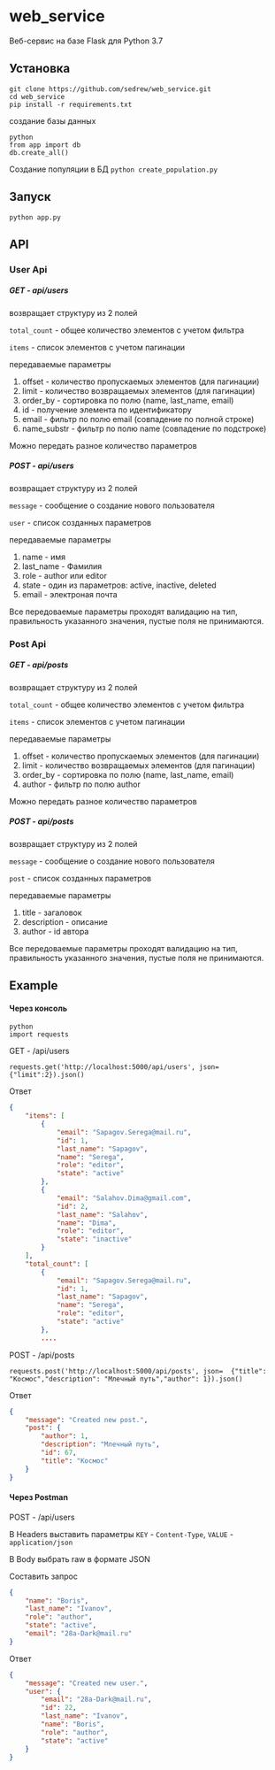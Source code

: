 # web_service

Веб-сервис на базе Flask для Python 3.7

## Установка

```
git clone https://github.com/sedrew/web_service.git
cd web_service
pip install -r requirements.txt
```

создание базы данных
```
python
from app import db
db.create_all()
```
Создание популяции в БД
`python create_population.py`


## Запуск 

`python app.py`

## API

### User Api

##### GET - api/users

возвращает структуру из 2 полей

`total_count` - общее количество элементов с учетом фильтра

 `items` - список элементов с учетом пагинации
 
передаваемые параметры
1. offset - количество пропускаемых элементов (для пагинации)
2. limit - количество возвращаемых элементов (для пагинации)
3. order_by - сортировка по полю (name, last_name, email)
4. id - получение элемента по идентификатору
5. email - фильтр по полю email (совпадение по полной строке)
6. name_substr - фильтр по полю name (совпадение по подстроке)

Можно передать разное количество параметров

##### POST - api/users

возвращает структуру из 2 полей

`message` - сообщение о создание нового пользователя

`user` - список созданных параметров 

передаваемые параметры
1. name - имя
2. last_name - Фамилия
3. role - author или editor
4. state - один из параметров: active, inactive, deleted
5. email - электроная почта

Все передоваемые параметры проходят валидацию на тип, правильность указанного значения, пустые поля не принимаются.

### Post Api

##### GET - api/posts

возвращает структуру из 2 полей

`total_count` - общее количество элементов с учетом фильтра

 `items` - список элементов с учетом пагинации
 
передаваемые параметры
1. offset - количество пропускаемых элементов (для пагинации)
2. limit - количество возвращаемых элементов (для пагинации)
3. order_by - сортировка по полю (name, last_name, email)
4. author - фильтр по полю author

Можно передать разное количество параметров

##### POST - api/posts
возвращает структуру из 2 полей

`message` - сообщение о создание нового пользователя

`post` - список созданных параметров 

передаваемые параметры
1. title - загаловок
2. description - описание
3. author - id автора

Все передоваемые параметры проходят валидацию на тип, правильность указанного значения, пустые поля не принимаются.

## Example

#### Через консоль

```
python
import requests
```

GET - /api/users  

`requests.get('http://localhost:5000/api/users', json={"limit":2}).json()`

Ответ
```json
{
    "items": [
        {
            "email": "Sapagov.Serega@mail.ru",
            "id": 1,
            "last_name": "Sapagov",
            "name": "Serega",
            "role": "editor",
            "state": "active"
        },
        {
            "email": "Salahov.Dima@gmail.com",
            "id": 2,
            "last_name": "Salahov",
            "name": "Dima",
            "role": "editor",
            "state": "inactive"
        }
    ],
    "total_count": [
        {
            "email": "Sapagov.Serega@mail.ru",
            "id": 1,
            "last_name": "Sapagov",
            "name": "Serega",
            "role": "editor",
            "state": "active"
        },
        ....
 ```

POST - /api/posts

`requests.post('http://localhost:5000/api/posts', json=  {"title": "Космос","description": "Млечный путь","author": 1}).json()`

Ответ 
```json
{
    "message": "Created new post.",
    "post": {
        "author": 1,
        "description": "Млечный путь",
        "id": 67,
        "title": "Космос"
    }
}
```
#### Через Postman

POST - /api/users

В Headers выставить параметры `KEY` - `Content-Type`, `VALUE` - `application/json`

В Body выбрать raw в формате JSON

Составить запрос

```json
{
    "name": "Boris",
    "last_name": "Ivanov",
    "role": "author",
    "state": "active",
    "email": "28a-Dark@mail.ru"
}
```

Ответ 

```json
{
    "message": "Created new user.",
    "user": {
        "email": "28a-Dark@mail.ru",
        "id": 22,
        "last_name": "Ivanov",
        "name": "Boris",
        "role": "author",
        "state": "active"
    }
}
```
